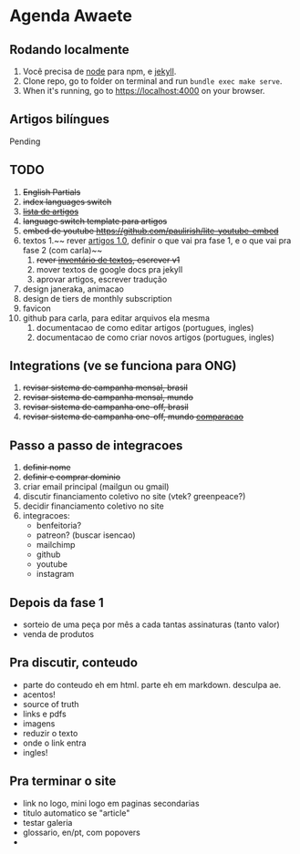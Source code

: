 # Agenda Awaete

## Rodando localmente

1. Você precisa de [node](https://nodejs.org/en/download/) para npm, e [jekyll](https://jekyllrb.com/docs/installation/macos/).
2. Clone repo, go to folder on terminal and run `bundle exec make serve`.
3. When it's running, go to [https://localhost:4000](https://localhost:4000) on your browser.

## Artigos bilíngues

Pending

## TODO

1. ~~English Partials~~
1. ~~index languages switch~~
1. ~~[lista de artigos](https://docs.google.com/spreadsheets/d/1HC1mFr1SCcJs0MjsPvs2Yb36u0FWM74x7jQz0hltdA8/edit#gid=0)~~
1. ~~language switch template para artigos~~
1. ~~embed de youtube https://github.com/paulirish/lite-youtube-embed~~
1. textos
	1.~~ rever [artigos 1.0](https://docs.google.com/document/d/1shUu4Ui3kVwv8huP4BOubDwUvJfgbQViJaHMnEmX6T8/edit), definir o que vai pra fase 1, e o que vai pra fase 2 (com carla)~~
	1. ~~rever [inventário de textos](https://docs.google.com/spreadsheets/d/1HC1mFr1SCcJs0MjsPvs2Yb36u0FWM74x7jQz0hltdA8/edit#gid=0), escrever v1~~
	1. mover textos de google docs pra jekyll
	1. aprovar artigos, escrever tradução
1. design janeraka, animacao
1. design de tiers de monthly subscription
1. favicon
1. github para carla, para editar arquivos ela mesma
	1. documentacao de como editar artigos (portugues, ingles)
	1. documentacao de como criar novos artigos (portugues, ingles)

## Integrations (ve se funciona para ONG)

1. ~~revisar sistema de campanha mensal, brasil~~
1. ~~revisar sistema de campanha mensal, mundo~~
1. ~~revisar sistema de campanha one-off, brasil~~
1. ~~revisar sistema de campanha one-off, mundo [comparacao](https://blog.patreon.com/patreon-kickstarter-indiegogo)~~

## Passo a passo de integracoes

1. ~~definir nome~~
2. ~~definir e comprar dominio~~
3. criar email principal (mailgun ou gmail)
3. discutir financiamento coletivo no site (vtek? greenpeace?)
2. decidir financiamento coletivo no site
4. integracoes: 
	- benfeitoria?
	- patreon? (buscar isencao)
	- mailchimp
	- github
	- youtube
	- instagram

## Depois da fase 1

- sorteio de uma peça por mês a cada tantas assinaturas (tanto valor)
- venda de produtos


## Pra discutir, conteudo

- parte do conteudo eh em html. parte eh em markdown. desculpa ae.
- acentos!
- source of truth
- links e pdfs
- imagens
- reduzir o texto
- onde o link entra
- ingles!

## Pra terminar o site

- link no logo, mini logo em paginas secondarias
- titulo automatico se "article"
- testar galeria
- glossario, en/pt, com popovers
- 
